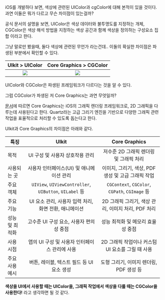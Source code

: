 iOS를 개발하다 보면, 색상에 관련된 UIColor과 cgColor에 대해 본적이 있을 것이다. 과연 이둘은 뭐가 다르고 무슨 차이점이 있는걸까?

공식 문서의 설명을 보면, 
UIColor은 색상 데이터와 불투명도를 지정하는 개체,
CGColor은 색상 해석 방법을 지정하는 색상 공간과 함께 색상을 정의하는 구성요소 집합
이라고 한다.

그냥 말로만 봤을때, 둘다 색상에 관련된 무언가 라는건데..
이둘의 확실한 차이점은 파생된 부분에서 확인할 수 있다.

|     UIkit > UIColor     | Core Graphics > CGColor |
| :---------------------: | :---------------------: |
| ![](UIColor%20path.png) | ![](CGColor%20path.png) |
UIColor와 CGColor은 파생된 프레임워크가 다르다는 것을 알 수 있다.

그럼 CGColor가 파생된 저 Core Graphics는 과연 무엇일까?

[문서](https://developer.apple.com/documentation/coregraphics)에 따르면 Core Graphics는 iOS의 그래픽 렌더링 프레임워크로, 2D 그래픽을 다루는데 사용된다고 한다. Quartz라는 고급 그리기 엔진을 기반으로 다양한 그래픽 관련 작업을 표율적으로 처리할 수 있도록 돕는다고 한다.

UIkit과  Core Graphics의 차이점은 아래와 같다.

| 특징       |                         UIkit                         |                 Core Graphics                 |
| -------- | :---------------------------------------------------: | :-------------------------------------------: |
| 목적       |                  UI 구성 및 사용자 상호작용 관리                  |            저수준 2D 그래픽 렌더링 및 그래픽 처리            |
| 사용되는 곳   |               사용자 인터페이스(UI) 및 애니메이션 관리                |       이미지, 그리기, 색상, PDF 생성 및 고급 그래픽 작업        |
| 주요 객체    | `UIView`, `UIViewController`, `UIButton`, `UILabel` 등 | `CGContext`, `CGColor`, `CGPath`, `CGImage` 등 |
| 주요 기능    |           UI 요소 관리, 사용자 입력 처리, 화면 전환, 애니메이션           |       2D 그래픽 그리기, 색상 관리, 이미지 처리, PDF 처리       |
| 성능 및 최적화 |               고수준 UI 구성 요소, 사용자 편의성 중점                |              성능 최적화 및 메모리 효율성 중점              |
| 사용 시점    |              앱의 UI 구성 및 사용자 인터페이스 관리에 사용              |        2D 그래픽 작업이나 커스텀 UI 요소를 그릴 때 사용         |
| 주요 사용 예시 |              버튼, 레이블, 텍스트 필드 등 UI 요소 생성               |           도형 그리기, 이미지 렌더링, PDF 생성 등           |

**색상을 UI에서 사용할 때는 UIColor을, 그래픽 작업에서 색상을 다룰 때는 CGColor을 사용한다!** 라고 생각하면 될 것 같다.

